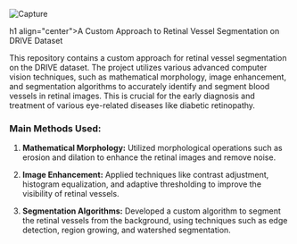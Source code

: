 ![Capture](https://github.com/user-attachments/assets/83c1a01e-91e7-4d40-b6a1-96877361ecc0)

h1 align="center">A Custom Approach to Retinal Vessel Segmentation on DRIVE Dataset</h1>
<p align="center">

</p>
This repository contains a custom approach for retinal vessel segmentation on the DRIVE dataset. The project utilizes various advanced computer vision techniques, such as mathematical morphology, image enhancement, and segmentation algorithms to accurately identify and segment blood vessels in retinal images. This is crucial for the early diagnosis and treatment of various eye-related diseases like diabetic retinopathy.

### Main Methods Used:

1. **Mathematical Morphology:** Utilized morphological operations such as erosion and dilation to enhance the retinal images and remove noise.

2. **Image Enhancement:** Applied techniques like contrast adjustment, histogram equalization, and adaptive thresholding to improve the visibility of retinal vessels.

3. **Segmentation Algorithms:** Developed a custom algorithm to segment the retinal vessels from the background, using techniques such as edge detection, region growing, and watershed segmentation.


